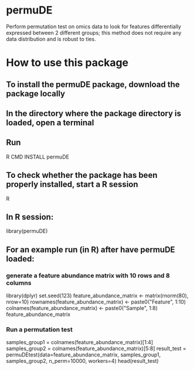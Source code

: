 # permuDE
Perform permutation test on omics data to look for features differentially expressed between 2 different groups; this method does not require any data distribution and is robust to ties.
# How to use this package
## To install the permuDE package, download the package locally
## In the directory where the package directory is loaded, open a terminal
## Run
R CMD INSTALL permuDE
## To check whether the package has been properly installed, start a R session
R
## In R session:
library(permuDE)

## For an example run (in R) after have permuDE loaded:

### generate a feature abundance matrix with 10 rows and 8 columns
library(dplyr)
set.seed(123)
feature_abundance_matrix <- matrix(rnorm(80), nrow=10)
rownames(feature_abundance_matrix) <- paste0("Feature", 1:10)
colnames(feature_abundance_matrix) <- paste0("Sample", 1:8)
feature_abundance_matrix
### Run a permutation test
samples_group1 = colnames(feature_abundance_matrix)[1:4]
samples_group2 = colnames(feature_abundance_matrix)[5:8]
result_test = permuDEtest(data=feature_abundance_matrix, samples_group1, 
                     samples_group2, n_perm=10000, workers=4) 
head(result_test)
